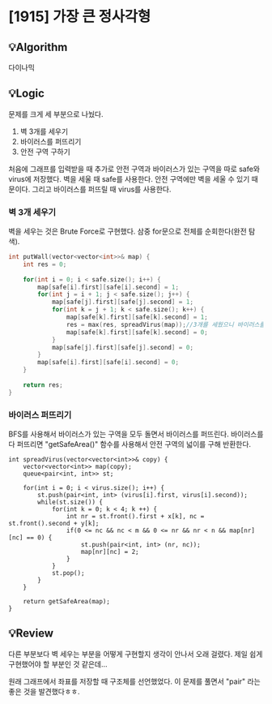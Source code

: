 # [1915] 가장 큰 정사각형
## 💡Algorithm

다이나믹 

## 💡Logic

문제를 크게 세 부분으로 나눴다.

1. 벽 3개를 세우기
2. 바이러스를 퍼뜨리기
3. 안전 구역 구하기

처음에 그래프를 입력받을 때 추가로 안전 구역과 바이러스가 있는 구역을 따로 safe와 virus에 저장했다. 벽을 세울 때 safe를 사용한다. 안전 구역에만 벽을 세울 수 있기 때문이다. 그리고 바이러스를 퍼뜨릴 때 virus를 사용한다.

### 벽 3개 세우기

벽을 세우는 것은 Brute Force로 구현했다. 삼중 for문으로 전체를 순회한다(완전 탐색).
```c++
int putWall(vector<vector<int>>& map) {
    int res = 0;
    
    for(int i = 0; i < safe.size(); i++) {
        map[safe[i].first][safe[i].second] = 1;
        for(int j = i + 1; j < safe.size(); j++) {
            map[safe[j].first][safe[j].second] = 1;
            for(int k = j + 1; k < safe.size(); k++) {
                map[safe[k].first][safe[k].second] = 1;
                res = max(res, spreadVirus(map));//3개를 세웠으니 바이러스를 퍼뜨린다.
                map[safe[k].first][safe[k].second] = 0;
            }
            map[safe[j].first][safe[j].second] = 0;
        }
        map[safe[i].first][safe[i].second] = 0;
    }
    
    return res;
}
```
### 바이러스 퍼뜨리기

BFS를 사용해서 바이러스가 있는 구역을 모두 돌면서 바이러스를 퍼뜨린다. 바이러스를 다 퍼뜨리면 "getSafeArea()" 함수를 사용해서 안전 구역의 넓이를 구해 반환한다.

```
int spreadVirus(vector<vector<int>>& copy) {
    vector<vector<int>> map(copy);
    queue<pair<int, int>> st;
    
    for(int i = 0; i < virus.size(); i++) {
        st.push(pair<int, int> (virus[i].first, virus[i].second));
        while(st.size()) {
            for(int k = 0; k < 4; k ++) {
                int nr = st.front().first + x[k], nc = st.front().second + y[k];
                if(0 <= nc && nc < m && 0 <= nr && nr < n && map[nr][nc] == 0) {
                    st.push(pair<int, int> (nr, nc));
                    map[nr][nc] = 2;
                }
            }
            st.pop();
        }
    }
    
    return getSafeArea(map);
}
```

## 💡Review

다른 부분보다 벽 세우는 부분을 어떻게 구현할지 생각이 안나서 오래 걸렸다. 제일 쉽게 구현했어야 할 부분인 것 같은데...

원래 그래프에서 좌표를 저장할 때 구조체를 선언했었다. 이 문제를 풀면서 "pair" 라는 좋은 것을 발견했다ㅎㅎ.
